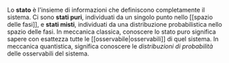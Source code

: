 Lo **stato** è l'insieme di informazioni che definiscono completamente il sistema. Ci sono **stati puri**, individuati da un singolo punto nello [[spazio delle fasi]], e **stati misti**, individuati da una distribuzione probabilistica nello spazio delle fasi.
In meccanica classica, conoscere lo stato puro significa sapere con esattezza tutte le [[osservabile|osservabili]] di quel sistema. In meccanica quantistica, significa conoscere le *distribuzioni di probabilità* delle osservabili del sistema.